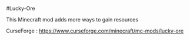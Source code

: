 #Lucky-Ore

This Minecraft mod adds more ways to gain resources

CurseForge : https://www.curseforge.com/minecraft/mc-mods/lucky-ore
